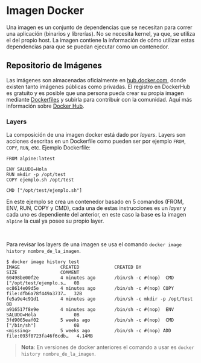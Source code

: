 # Imagen Docker

Una imagen es un conjunto de dependencias que se necesitan para correr una aplicación (binarios y librerías).
No se necesita kernel, ya que, se utiliza el del propio host.
La imagen contiene la información de cómo utilizar estas dependencias para que se puedan ejecutar como un contenedor.


## Repositorio de Imágenes

Las imágenes son almacenadas oficialmente en <a href="https://hub.docker.com" target="_blank">hub.docker.com</a>, donde existen tanto imágenes públicas como privadas. El registro en DockerHub es gratuito y es posible que una persona pueda crear su propia imagen mediante [Dockerfiles](./Dockerfile.md) y subirla para contribuir con la comunidad. Aquí más información sobre [Docker Hub](/DockerHub.md).

### Layers

La composición de una imagen docker está dado por *layers*. Layers son acciones descritas en un Dockerfile como pueden ser por ejemplo `FROM`, `COPY`, `RUN`, etc.
Ejemplo Dockerfile:

```
FROM alpine:latest

ENV SALUDO=Hola
RUN mkdir -p /opt/test
COPY ejemplo.sh /opt/test

CMD ["/opt/test/ejemplo.sh"]
```

En este ejemplo se crea un contenedor basado en 5 comandos (FROM, ENV, RUN, COPY y CMD), cada una de estas instrucciones es un *layer* y cada uno es dependiente del anterior, en este caso la base es la imagen `alpine` la cual ya posee su propio layer.

<br>

Para revisar los layers de una imagen se usa el comando `docker image history nombre_de_la_imagen`.

```
$ docker image history test
IMAGE               CREATED             CREATED BY                                      SIZE                COMMENT
60498be00f2e        4 minutes ago       /bin/sh -c #(nop)  CMD ["/opt/test/ejemplo.s…   0B                  
ec8614e09d5e        4 minutes ago       /bin/sh -c #(nop) COPY file:dfb6a78f449a3737…   32B                 
fe5a9e4c91d1        4 minutes ago       /bin/sh -c mkdir -p /opt/test                   0B                  
a916517f8e9e        4 minutes ago       /bin/sh -c #(nop)  ENV SALUDO=Hola              0B                  
3fd9065eaf02        5 weeks ago         /bin/sh -c #(nop)  CMD ["/bin/sh"]              0B                  
<missing>           5 weeks ago         /bin/sh -c #(nop) ADD file:093f0723fa46f6cdb…   4.14MB    
```
>**Nota**: En versiones de docker anteriores el comando a usar es `docker history nombre_de_la_imagen`.